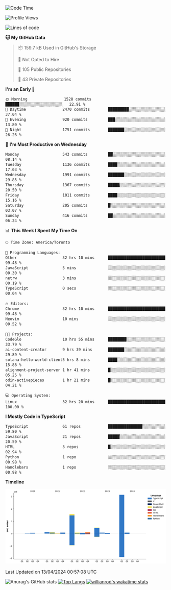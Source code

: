 <!--START_SECTION:waka-->
![Code Time](http://img.shields.io/badge/Code%20Time-1%2C423%20hrs%2017%20mins-blue)

![Profile Views](http://img.shields.io/badge/Profile%20Views-0-blue)

![Lines of code](https://img.shields.io/badge/From%20Hello%20World%20I%27ve%20Written-6.0%20million%20lines%20of%20code-blue)

**🐱 My GitHub Data** 

> 📦 159.7 kB Used in GitHub's Storage 
 > 
> 🚫 Not Opted to Hire
 > 
> 📜 105 Public Repositories 
 > 
> 🔑 43 Private Repositories 
 > 
**I'm an Early 🐤** 

```text
🌞 Morning                1528 commits        ██████░░░░░░░░░░░░░░░░░░░   22.91 % 
🌆 Daytime                2470 commits        █████████░░░░░░░░░░░░░░░░   37.04 % 
🌃 Evening                920 commits         ███░░░░░░░░░░░░░░░░░░░░░░   13.80 % 
🌙 Night                  1751 commits        ███████░░░░░░░░░░░░░░░░░░   26.26 % 
```
📅 **I'm Most Productive on Wednesday** 

```text
Monday                   543 commits         ██░░░░░░░░░░░░░░░░░░░░░░░   08.14 % 
Tuesday                  1136 commits        ████░░░░░░░░░░░░░░░░░░░░░   17.03 % 
Wednesday                1991 commits        ███████░░░░░░░░░░░░░░░░░░   29.85 % 
Thursday                 1367 commits        █████░░░░░░░░░░░░░░░░░░░░   20.50 % 
Friday                   1011 commits        ████░░░░░░░░░░░░░░░░░░░░░   15.16 % 
Saturday                 205 commits         █░░░░░░░░░░░░░░░░░░░░░░░░   03.07 % 
Sunday                   416 commits         ██░░░░░░░░░░░░░░░░░░░░░░░   06.24 % 
```


📊 **This Week I Spent My Time On** 

```text
🕑︎ Time Zone: America/Toronto

💬 Programming Languages: 
Other                    32 hrs 10 mins      █████████████████████████   99.48 % 
JavaScript               5 mins              ░░░░░░░░░░░░░░░░░░░░░░░░░   00.30 % 
netrw                    3 mins              ░░░░░░░░░░░░░░░░░░░░░░░░░   00.19 % 
TypeScript               0 secs              ░░░░░░░░░░░░░░░░░░░░░░░░░   00.04 % 

🔥 Editors: 
Chrome                   32 hrs 10 mins      █████████████████████████   99.48 % 
Neovim                   10 mins             ░░░░░░░░░░░░░░░░░░░░░░░░░   00.52 % 

🐱‍💻 Projects: 
CodeGlo                  10 hrs 55 mins      ████████░░░░░░░░░░░░░░░░░   33.79 % 
ai-content-creator       9 hrs 39 mins       ███████░░░░░░░░░░░░░░░░░░   29.89 % 
solana-hello-world-client5 hrs 8 mins        ████░░░░░░░░░░░░░░░░░░░░░   15.88 % 
alignment-project-server 1 hr 41 mins        █░░░░░░░░░░░░░░░░░░░░░░░░   05.25 % 
odin-activepieces        1 hr 21 mins        █░░░░░░░░░░░░░░░░░░░░░░░░   04.21 % 

💻 Operating System: 
Linux                    32 hrs 20 mins      █████████████████████████   100.00 % 
```

**I Mostly Code in TypeScript** 

```text
TypeScript               61 repos            ███████████████░░░░░░░░░░   59.80 % 
JavaScript               21 repos            █████░░░░░░░░░░░░░░░░░░░░   20.59 % 
HTML                     3 repos             █░░░░░░░░░░░░░░░░░░░░░░░░   02.94 % 
Python                   1 repo              ░░░░░░░░░░░░░░░░░░░░░░░░░   00.98 % 
Handlebars               1 repo              ░░░░░░░░░░░░░░░░░░░░░░░░░   00.98 % 
```



**Timeline**

![Lines of Code chart](https://raw.githubusercontent.com/wise-introvert/wise-introvert/master/assets/bar_graph.png)


 Last Updated on 13/04/2024 00:57:08 UTC
<!--END_SECTION:waka-->

![Anurag's GitHub stats](https://github-readme-stats.vercel.app/api?username=wise-introvert&count_private=true&show_icons=true)
[![Top Langs](https://github-readme-stats.vercel.app/api/top-langs/?username=wise-introvert&langs_count=10)](https://github.com/anuraghazra/github-readme-stats)
[![willianrod's wakatime stats](https://github-readme-stats.vercel.app/api/wakatime?username=wiseintrovert)](https://github.com/anuraghazra/github-readme-stats)
